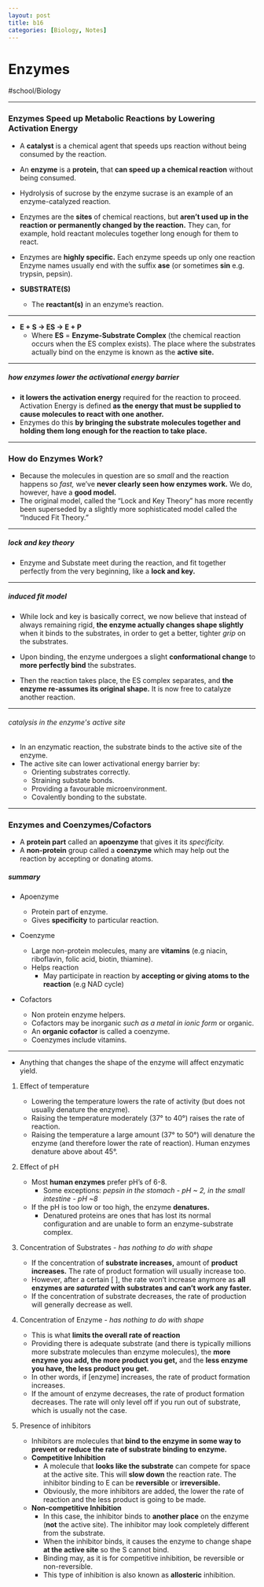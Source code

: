 ```yaml
---
layout: post
title: b16
categories: [Biology, Notes]
---
```

# Enzymes
#school/Biology
- - - -
### Enzymes Speed up Metabolic Reactions by Lowering Activation Energy
* A **catalyst** is a chemical agent that speeds ups reaction without being consumed by the reaction.
* An **enzyme** is a **protein,** that **can speed up a chemical reaction** without being consumed.
* Hydrolysis of sucrose by the enzyme sucrase is an example of an enzyme-catalyzed reaction.

* Enzymes are the **sites** of chemical reactions, but **aren’t used up in the reaction or permanently changed by the reaction.** They can, for example, hold reactant molecules together long enough for them to react.
* Enzymes are **highly specific.** Each enzyme speeds up only one reaction Enzyme names usually end with the suffix **ase** (or sometimes **sin** e.g. trypsin, pepsin).
* **SUBSTRATE(S)**
	* The **reactant(s)** in an enzyme’s reaction.
- - - -
* **E + S -> ES -> E + P**
	* Where **ES** = **Enzyme-Substrate Complex** (the chemical reaction occurs when the ES complex exists). The place where the substrates actually bind on the enzyme is known as the **active site.**
- - - -
##### how enzymes lower the activational energy barrier
* **it lowers the activation energy** required for the reaction to proceed. Activation Energy is defined **as the energy that must be supplied to cause molecules to react with one another.**
* Enzymes do this **by bringing the substrate molecules together and holding them long enough for the reaction to take place.**

- - - -
### How do Enzymes Work?
* Because the molecules in question are so _small_ and the reaction happens so _fast,_ we’ve **never clearly seen how enzymes work.** We do, however, have a **good model.**
* The original model, called the “Lock and Key Theory” has more recently been superseded by a slightly more sophisticated model called the “Induced Fit Theory.”
- - - -
##### lock and key theory
* Enzyme and Substate meet during the reaction, and fit together perfectly from the very beginning, like a **lock and key.**

- - - -
##### induced fit model
* While lock and key is basically correct, we now believe that instead of always remaining rigid, **the enzyme actually changes shape slightly** when it binds to the substrates, in order to get a better, tighter _grip_ on the substrates.


* Upon binding, the enzyme undergoes a slight **conformational change** to **more perfectly bind** the substrates.
* Then the reaction takes place, the ES complex separates, and **the enzyme re-assumes its original shape.** It is now free to catalyze another reaction.
- - - -
###### catalysis in the enzyme's active site
* In an enzymatic reaction, the substrate binds to the active site of the enzyme.
* The active site can lower activational energy barrier by:
	* Orienting substrates correctly.
	* Straining substate bonds.
	* Providing a favourable microenvironment.
	* Covalently bonding to the substate.

- - - -

### Enzymes and Coenzymes/Cofactors
* A **protein part** called an **apoenzyme** that gives it its _specificity._
* A **non-protein** group called a **coenzyme** which may help out the reaction by accepting or donating atoms.


##### summary
* Apoenzyme
	* Protein part of enzyme.
	* Gives **specificity** to particular reaction.

* Coenzyme
	* Large non-protein molecules, many are **vitamins** (e.g niacin, riboflavin, folic acid, biotin, thiamine).
	* Helps reaction
		* May participate in reaction by **accepting or giving atoms to the reaction** (e.g NAD cycle)

* Cofactors
	* Non protein enzyme helpers.
	* Cofactors may be inorganic _such as a metal in ionic form_ or organic.
	* An **organic cofactor** is called a coenzyme.
	* Coenzymes include vitamins.
- - - -
* Anything that changes the shape of the enzyme will affect enzymatic yield.

1. Effect of temperature
	* Lowering the temperature lowers the rate of activity (but does not usually denature the enzyme).
	* Raising the temperature moderately (37° to 40°) raises the rate of reaction.
	* Raising the temperature a large amount (37° to 50°) will denature the enzyme (and therefore lower the rate of reaction). Human enzymes denature above about 45°.
2. Effect of pH
	* Most **human enzymes** prefer pH’s of 6-8.
		* Some exceptions: _pepsin in the stomach - pH ~ 2, in the small intestine - pH ~8_
	* If the pH is too low or too high, the enzyme **denatures.**
		* Denatured proteins are ones that has lost its normal configuration and are unable to form an enzyme-substrate complex.

3. Concentration of Substrates - _has nothing to do with shape_
	* If the concentration of **substrate increases,** amount of **product increases.** The rate of product formation will usually increase too.
	* However, after a certain [ ], the rate won’t increase anymore as **all enzymes are _saturated_ with substrates and can’t work any faster.**
	* If the concentration of substrate decreases, the rate of production will generally decrease as well.
4. Concentration of Enzyme - _has nothing to do with shape_
	* This is what **limits the overall rate of reaction**
	* Providing there is adequate substrate (and there is typically millions more substrate molecules than enzyme molecules), the **more enzyme you add, the more product you get,** and the **less enzyme you have, the less product you get.**
	* In other words, if [enzyme] increases, the rate of product formation increases.
	* If the amount of enzyme decreases, the rate of product formation decreases. The rate will only level off if you run out of substrate, which is usually not the case.
5. Presence of inhibitors
	* Inhibitors are molecules that **bind to the enzyme in some way to prevent or reduce the rate of substrate binding to enzyme.**
	* **Competitive Inhibition**
		* A molecule that **looks like the substrate** can compete for space at the active site. This will **slow down** the reaction rate. The inhibitor binding to E can be **reversible** or **irreversible.**
		* Obviously, the more inhibitors are added, the lower the rate of reaction and the less product is going to be made.
	* **Non-competitive Inhibition**
		* In this case, the inhibitor binds to **another place** on the enzyme (**not** the active site). The inhibitor may look completely different from the substrate.
		* When the inhibitor binds, it causes the enzyme to change shape **at the active site** so the S cannot bind.
		* Binding may, as it is for competitive inhibition, be reversible or non-reversible.
		* This type of inhibition is also known as **allosteric** inhibition.
